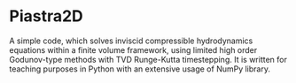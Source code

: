 # Piastra2D
A simple code, which solves inviscid compressible hydrodynamics equations within a finite volume framework, using limited high order Godunov-type methods with TVD Runge-Kutta timestepping. It is written for teaching purposes in Python with an extensive usage of NumPy library.
